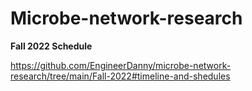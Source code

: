 # Microbe-network-research

**Fall 2022 Schedule**

https://github.com/EngineerDanny/microbe-network-research/tree/main/Fall-2022#timeline-and-shedules
